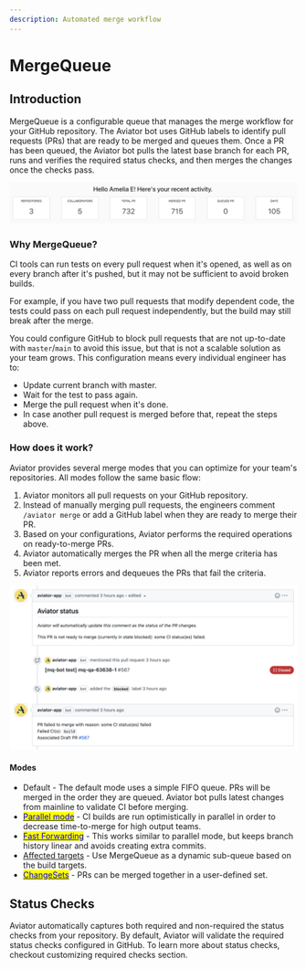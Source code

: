 ```yaml
---
description: Automated merge workflow
---
```


# MergeQueue

## Introduction <a href="#introduction" id="introduction"></a>

MergeQueue is a configurable queue that manages the merge workflow for your GitHub repository. The Aviator bot uses GitHub labels to identify pull requests (PRs) that are ready to be merged and queues them. Once a PR has been queued, the Aviator bot pulls the latest base branch for each PR, runs and verifies the required status checks, and then merges the changes once the checks pass.&#x20;

![Dashboard view](<../.gitbook/assets/Screen Shot 2022-05-17 at 9.56.31 PM.png>)

### **Why MergeQueue?**

CI tools can run tests on every pull request when it's opened, as well as on every branch after it's pushed, but it may not be sufficient to avoid broken builds.

For example, if you have two pull requests that modify dependent code, the tests could pass on each pull request independently, but the build may still break after the merge.

You could configure GitHub to block pull requests that are not up-to-date with `master`/`main` to avoid this issue, but that is not a scalable solution as your team grows. This configuration means every individual engineer has to:

* Update current branch with master.
* Wait for the test to pass again.
* Merge the pull request when it's done.
* In case another pull request is merged before that, repeat the steps above.

### How does it work?

Aviator provides several merge modes that you can optimize for your team's repositories. All modes follow the same basic flow:

1. Aviator monitors all pull requests on your GitHub repository.
2. Instead of manually merging pull requests, the engineers comment `/aviator merge` or add a GitHub label when they are ready to merge their PR.
3. Based on your configurations, Aviator performs the required operations on ready-to-merge PRs.
4. Aviator automatically merges the PR when all the merge criteria has been met.
5. Aviator reports errors and dequeues the PRs that fail the criteria.

![MergeQueue automatically dequeues PRs and reports build failures.](<../.gitbook/assets/Screen Shot 2022-05-23 at 5.33.58 PM.png>)

#### Modes

* Default - The default mode uses a simple FIFO queue. PRs will be merged in the order they are queued. Aviator bot pulls latest changes from mainline to validate CI before merging.
* [<mark style="color:blue;">Parallel mode</mark>](concepts/parallel-mode/) - CI builds are run optimistically in parallel in order to decrease time-to-merge for high output teams.
* [<mark style="color:blue;">Fast Forwarding</mark>](broken-reference) - This works similar to parallel mode, but keeps branch history linear and avoids creating extra commits.
* [Affected targets](concepts/affected-targets/) - Use MergeQueue as a dynamic sub-queue based on the build targets.
* [<mark style="color:blue;">ChangeSets</mark>](concepts/changesets/) - PRs can be merged together in a user-defined set.

## Status Checks

Aviator automatically captures both required and non-required the status checks from your repository. By default, Aviator will validate the required status checks configured in GitHub. To learn more about status checks, checkout customizing required checks section.
